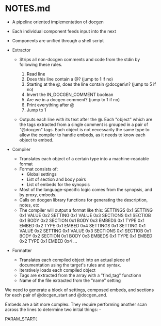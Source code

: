 # NOTES.md

- A pipeline oriented implementation of docgen
- Each individual component feeds input into the next
- Components are unified through a shell script

- Extractor
    - Strips all non-docgen comments and code from the stdin
      by following these rules.

      1. Read line
      2. Does this line contain a @? (jump to 1 if no)
      3. Starting at the @, does the line contain @docgen\n? (jump to 5 if no)
      4. Invert the IN_DOCGEN_COMMENT boolean
      5. Are we in a docgen comment? (jump to 1 if no)
      6. Print everything after @
      7. Jump to 1

    - Outputs each line with its text after the @. Each "object" which are the tags
      extracted from a single comment is grouped in a pair of "@docgen" tags. Each
      object is not necessarily the same type to allow the compiler to handle embeds,
      as it needs to know each object to embed.

- Compiler
    - Translates each object of a certain type into a machine-readable format
    - Format consists of:
        - Global settings
        - List of section and body pairs
        - List of embeds for the synopsis
    - Most of the language-specific logic comes from the synopsis,
      and by proxy, embeds.
    - Calls on docgen library functions for generating the description, notes, etc
    - The compiler will output a format like this:
        SETTINGS 0x1 SETTING 0x1 VALUE 0x2 SETTING 0x1 VALUE 0x3
        SECTIONS 0x1 SECTIOB 0x1 BODY 0x2 SECTION 0x1 BODY 0x3
        EMBEDS 0x1 TYPE 0x1 EMBED 0x2 TYPE 0x1 EMBED
        0x4
        SETTINGS 0x1 SETTING 0x1 VALUE 0x2 SETTING 0x1 VALUE 0x3
        SECTIONS 0x1 SECTIOB 0x1 BODY 0x2 SECTION 0x1 BODY 0x3
        EMBEDS 0x1 TYPE 0x1 EMBED 0x2 TYPE 0x1 EMBED
        0x4
        ...

- Formatter
    - Translates each compiled object into an actual piece of documentation
      using the target's rules and syntax.
    - Iteratively loads each compiled object
    - Tags are extracted from the array with a "find_tag" functionn
    - Name of the file extracted from the "name" setting

We need to generate a block of settings, composed embeds, and sections
for each pair of @docgen_start and @docgen_end.

Embeds are a bit more complex. They require performing another scan across
the lines to determine two initial things:
    -


PARAM_START(
